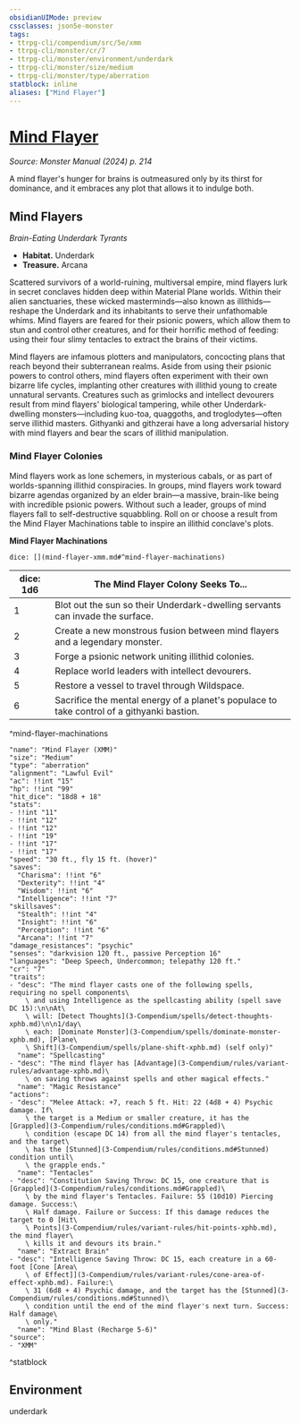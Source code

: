 ```yaml
---
obsidianUIMode: preview
cssclasses: json5e-monster
tags:
- ttrpg-cli/compendium/src/5e/xmm
- ttrpg-cli/monster/cr/7
- ttrpg-cli/monster/environment/underdark
- ttrpg-cli/monster/size/medium
- ttrpg-cli/monster/type/aberration
statblock: inline
aliases: ["Mind Flayer"]
---
```

# [Mind Flayer](3-Compendium\bestiary\aberration/mind-flayer-xmm.md)
*Source: Monster Manual (2024) p. 214*  

A mind flayer's hunger for brains is outmeasured only by its thirst for dominance, and it embraces any plot that allows it to indulge both.

## Mind Flayers

*Brain-Eating Underdark Tyrants*

- **Habitat.** Underdark  
- **Treasure.** Arcana  

Scattered survivors of a world-ruining, multiversal empire, mind flayers lurk in secret conclaves hidden deep within Material Plane worlds. Within their alien sanctuaries, these wicked masterminds—also known as illithids—reshape the Underdark and its inhabitants to serve their unfathomable whims. Mind flayers are feared for their psionic powers, which allow them to stun and control other creatures, and for their horrific method of feeding: using their four slimy tentacles to extract the brains of their victims.

Mind flayers are infamous plotters and manipulators, concocting plans that reach beyond their subterranean realms. Aside from using their psionic powers to control others, mind flayers often experiment with their own bizarre life cycles, implanting other creatures with illithid young to create unnatural servants. Creatures such as grimlocks and intellect devourers result from mind flayers' biological tampering, while other Underdark-dwelling monsters—including kuo-toa, quaggoths, and troglodytes—often serve illithid masters. Githyanki and githzerai have a long adversarial history with mind flayers and bear the scars of illithid manipulation.

### Mind Flayer Colonies

Mind flayers work as lone schemers, in mysterious cabals, or as part of worlds-spanning illithid conspiracies. In groups, mind flayers work toward bizarre agendas organized by an elder brain—a massive, brain-like being with incredible psionic powers. Without such a leader, groups of mind flayers fall to self-destructive squabbling. Roll on or choose a result from the Mind Flayer Machinations table to inspire an illithid conclave's plots.

**Mind Flayer Machinations**

`dice: [](mind-flayer-xmm.md#^mind-flayer-machinations)`

| dice: 1d6 | The Mind Flayer Colony Seeks To... |
|-----------|------------------------------------|
| 1 | Blot out the sun so their Underdark-dwelling servants can invade the surface. |
| 2 | Create a new monstrous fusion between mind flayers and a legendary monster. |
| 3 | Forge a psionic network uniting illithid colonies. |
| 4 | Replace world leaders with intellect devourers. |
| 5 | Restore a vessel to travel through Wildspace. |
| 6 | Sacrifice the mental energy of a planet's populace to take control of a githyanki bastion. |
^mind-flayer-machinations

```statblock
"name": "Mind Flayer (XMM)"
"size": "Medium"
"type": "aberration"
"alignment": "Lawful Evil"
"ac": !!int "15"
"hp": !!int "99"
"hit_dice": "18d8 + 18"
"stats":
- !!int "11"
- !!int "12"
- !!int "12"
- !!int "19"
- !!int "17"
- !!int "17"
"speed": "30 ft., fly 15 ft. (hover)"
"saves":
  "Charisma": !!int "6"
  "Dexterity": !!int "4"
  "Wisdom": !!int "6"
  "Intelligence": !!int "7"
"skillsaves":
  "Stealth": !!int "4"
  "Insight": !!int "6"
  "Perception": !!int "6"
  "Arcana": !!int "7"
"damage_resistances": "psychic"
"senses": "darkvision 120 ft., passive Perception 16"
"languages": "Deep Speech, Undercommon; telepathy 120 ft."
"cr": "7"
"traits":
- "desc": "The mind flayer casts one of the following spells, requiring no spell components\
    \ and using Intelligence as the spellcasting ability (spell save DC 15):\n\nAt\
    \ will: [Detect Thoughts](3-Compendium/spells/detect-thoughts-xphb.md)\n\n1/day\
    \ each: [Dominate Monster](3-Compendium/spells/dominate-monster-xphb.md), [Plane\
    \ Shift](3-Compendium/spells/plane-shift-xphb.md) (self only)"
  "name": "Spellcasting"
- "desc": "The mind flayer has [Advantage](3-Compendium/rules/variant-rules/advantage-xphb.md)\
    \ on saving throws against spells and other magical effects."
  "name": "Magic Resistance"
"actions":
- "desc": "Melee Attack: +7, reach 5 ft. Hit: 22 (4d8 + 4) Psychic damage. If\
    \ the target is a Medium or smaller creature, it has the [Grappled](3-Compendium/rules/conditions.md#Grappled)\
    \ condition (escape DC 14) from all the mind flayer's tentacles, and the target\
    \ has the [Stunned](3-Compendium/rules/conditions.md#Stunned) condition until\
    \ the grapple ends."
  "name": "Tentacles"
- "desc": "Constitution Saving Throw: DC 15, one creature that is [Grappled](3-Compendium/rules/conditions.md#Grappled)\
    \ by the mind flayer's Tentacles. Failure: 55 (10d10) Piercing damage. Success:\
    \ Half damage. Failure or Success: If this damage reduces the target to 0 [Hit\
    \ Points](3-Compendium/rules/variant-rules/hit-points-xphb.md), the mind flayer\
    \ kills it and devours its brain."
  "name": "Extract Brain"
- "desc": "Intelligence Saving Throw: DC 15, each creature in a 60-foot [Cone [Area\
    \ of Effect]](3-Compendium/rules/variant-rules/cone-area-of-effect-xphb.md). Failure:\
    \ 31 (6d8 + 4) Psychic damage, and the target has the [Stunned](3-Compendium/rules/conditions.md#Stunned)\
    \ condition until the end of the mind flayer's next turn. Success: Half damage\
    \ only."
  "name": "Mind Blast (Recharge 5-6)"
"source":
- "XMM"
```
^statblock

## Environment

underdark